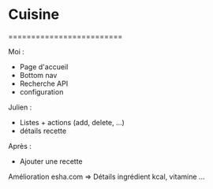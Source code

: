 # Cuisine
=========================

Moi :
- Page d'accueil
- Bottom nav
- Recherche API
- configuration


Julien :
- Listes + actions (add, delete, ...)
- détails recette

Après :
- Ajouter une recette

Amélioration 
esha.com => Détails ingrédient kcal, vitamine ... 
